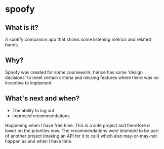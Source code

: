 # spoofy

## What is it?
A spotify companion app that shows some listening metrics and related bands.

## Why?
Spoofy was created for some coursework, hence has some 'design decisions' to meet certain criteria and missing features where there was
no incentive to implement

## What's next and when?
* The ability to log out
* improved recommendations

Happening when I have free time. This is a side project and therefore is lower on the priorities now.
The recommendations were intended to be part of another project (making an API for it to call) 
which also may-or-may-not happen as and when I have time.
